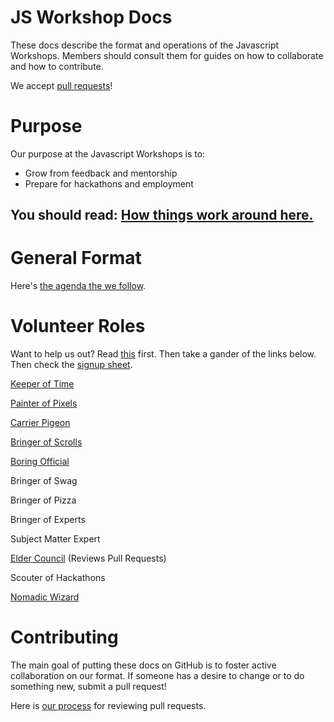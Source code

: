 # JS Workshop Docs

These docs describe the format and operations of the Javascript Workshops.  Members should consult them for guides on how to collaborate and how to contribute.

We accept [pull requests](#Contributing)!

# Purpose

Our purpose at the Javascript Workshops is to:

 * Grow from feedback and mentorship
 * Prepare for hackathons and employment

## You should read: [How things work around here.](docs/code.md)

# General Format

Here's [the agenda the we follow](roles/organizer.md).

# Volunteer Roles

Want to help us out?  Read [this](docs/volunteering) first.  Then take a gander of the links below.  Then check the [signup sheet](TODO).

[Keeper of Time](roles/time.md)

[Painter of Pixels](roles/painter.md)

[Carrier Pigeon](roles/pigeon.md)

[Bringer of Scrolls]()

[Boring Official](roles/organizer.md)

Bringer of Swag

Bringer of Pizza

Bringer of Experts

Subject Matter Expert

[Elder Council](roles/elder.md) (Reviews Pull Requests)

Scouter of Hackathons

[Nomadic Wizard](roles/nomad.md)

# Contributing

The main goal of putting these docs on GitHub is to foster active collaboration on our format.  If someone has a desire to change or to do something new, submit a pull request!

Here is [our process](roles/elder.md) for reviewing pull requests.
